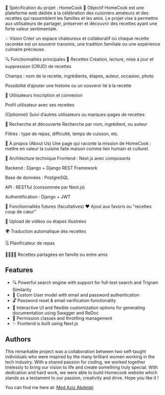 📝 Spécification du projet : HomeCook
🎯 Objectif
HomeCook est une plateforme web dédiée à la célébration des cuisiniers amateurs et des recettes qui rassemblent les familles et les amis.
Le projet vise à permettre aux utilisateurs de partager, préserver et découvrir des recettes ayant une forte valeur sentimentale.

💡 Vision
Créer un espace chaleureux et collaboratif où chaque recette racontée est un souvenir transmis, une tradition familiale ou une expérience culinaire précieuse.

🔍 Fonctionnalités principales
📖 Recettes
Création, lecture, mise à jour et suppression (CRUD) de recettes

Champs : nom de la recette, ingrédients, étapes, auteur, occasion, photo

Possibilité d’ajouter une histoire ou un souvenir lié à la recette

👤 Utilisateurs
Inscription et connexion

Profil utilisateur avec ses recettes

(Optionnel) Suivi d’autres utilisateurs ou marques-pages de recettes

🔎 Recherche et découverte
Recherche par nom, ingrédient, ou auteur

Filtres : type de repas, difficulté, temps de cuisson, etc.

📝 À propos (About Us)
Une page qui raconte la mission de HomeCook : mettre en valeur la cuisine faite maison comme lien humain et culturel.

🧱 Architecture technique
Frontend : Next.js  avec composants

Backend : Django + Django REST Framework

Base de données : PostgreSQL 

API : RESTful (consommée par Next.js)

Authentification : Django +  JWT 


🔧 Fonctionnalités futures (facultatives)
❤️ Ajout aux favoris ou "recettes coup de cœur"

📸 Upload de vidéos ou étapes illustrées

🌍 Traduction automatique des recettes

🗓️ Planificateur de repas

👨‍👩‍👧‍👦 Recettes partagées en famille ou entre amis

## Features
* 🔍 Powerful search engine with support for full-text search and Trigram Similarity
* 🙎 Custom User model with email and password authentication
* 🔓 Password reset & email verification functionality
* 📗 Interactive UI and flexible customization options for generating documentation using Swagger and ReDoc
* 🔑 Permission classes and throttling management 
* ✨ Frontend is built using Next.js 

## Authors
This remarkable project was a collaboration between two self-taught individuals who were inspired by the many brilliant women working in the tech industry. With a shared passion for coding, we worked together tirelessly to bring our vision to life and create something truly special. With dedication and hard work, we were able to build Homecook website which stands as a testament to our passion, creativity and drive. Hope you like it ! 
 
 You can find me here at:
[Med Aziz Abdelati](jongaaziz@gmail.com)
